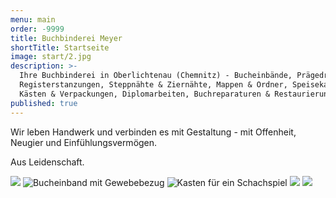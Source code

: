 ```yaml
---
menu: main
order: -9999
title: Buchbinderei Meyer
shortTitle: Startseite
image: start/2.jpg
description: >-
  Ihre Buchbinderei in Oberlichtenau (Chemnitz) - Bucheinbände, Prägedruck,
  Registerstanzungen, Steppnähte & Ziernähte, Mappen & Ordner, Speisekarten,
  Kästen & Verpackungen, Diplomarbeiten, Buchreparaturen & Restaurierungen
published: true
---
```

Wir leben Handwerk und verbinden es mit Gestaltung - mit Offenheit, Neugier und Einfühlungsvermögen. 

Aus Leidenschaft.

![](start/wort-bildmarke.png)
![Bucheinband mit Gewebebezug](start/3.jpg)
![Kasten für ein Schachspiel](start/4.jpg)
![](start/5.jpg)
![](start/6.jpg)
